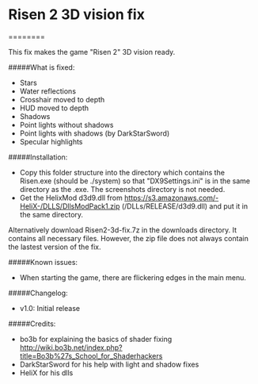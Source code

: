 # Risen 2 3D vision fix
========

This fix makes the game "Risen 2" 3D vision ready.

#####What is fixed:
- Stars
- Water reflections
- Crosshair moved to depth
- HUD moved to depth
- Shadows
- Point lights without shadows
- Point lights with shadows (by DarkStarSword)
- Specular highlights

#####Installation:
- Copy this folder structure into the directory which contains the Risen.exe (should be ./system) so that "DX9Settings.ini" is in the same directory as the .exe. The screenshots directory is not needed.
- Get the HelixMod d3d9.dll from https://s3.amazonaws.com/-HeliX-/DLLS/DllsModPack1.zip (/DLLs/RELEASE/d3d9.dll) and put it in the same directory.

Alternatively download Risen2-3d-fix.7z in the downloads directory. It contains all necessary files.
However, the zip file does not always contain the lastest version of the fix.

#####Known issues:
- When starting the game, there are flickering edges in the main menu.

#####Changelog:
- v1.0: Initial release

#####Credits:
- bo3b for explaining the basics of shader fixing
  http://wiki.bo3b.net/index.php?title=Bo3b%27s_School_for_Shaderhackers
- DarkStarSword for his help with light and shadow fixes
- HeliX for his dlls
